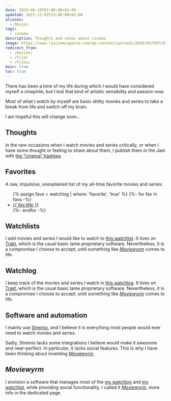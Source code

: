 ```yaml
---
date: 2020-06-10T02:00:00+02:00
updated: 2023-12-03T23:40:00+01:00
aliases:
  - Movies
tags:
  - cinema
description: Thoughts and notes about cinema
image: https://www.lascimmiapensa.com/wp-content/uploads/2020/03/597c9296ed82967974a455aef591ecfc.jpg
redirect_from:
  - /movies/
  - /film/
  - /films/
main: true
toc: true
---
```

There has been a time of my life during which I would have considered myself a cinephile, but I lost that kind of artistic sensibility and passion now.

Most of what I watch by myself are basic shitty movies and series to take a break from life and switch off my brain.

I am hopeful this will change soon…

## Thoughts

In the rare occasions when I watch movies and series critically, or when I have some thought or feeling to share about them, I publish them in the Jam with [the <q>cinema</q> hashtag](/tag/cinema).

## Favorites

A raw, impulsive, unexplained list of my all-time favorite movies and series:

<ul class='two'>
	{% assign favs = watchlog | where: 'favorite', 'true' %}
	{%- for fav in favs -%}
		<li>
			<cite><a href='{%- if fav.tommi == '' -%}https://en.wikipedia.org/wiki/{{ fav.title | url_encode }}{%- else -%}{{ fav.tommi }}{%- endif -%}' title='“{{ fav.title }}”'>{{ fav.title }}</a></cite>
		</li>
	{%- endfor -%}
</ul>

## Watchlists

I add movies and series I would like to watch to [this watchlist](/watchlist/). It lives on [Trakt](https://trakt.com), which is the usual basic lame proprietary software. Nevertheless, it is a compromise I choose to accept, until something like <cite>[Moviewyrm](#moviewyrm)</cite> comes to life.

## Watchlog

I keep track of the movies and series I watch in [this watchlog](/watchlog/). It lives on [Trakt](https://trakt.com), which is the usual basic lame proprietary software. Nevertheless, it is a compromise I choose to accept, until something like <cite>[Moviewyrm](#moviewyrm)</cite> comes to life.

## Software and automation

I mainly use [Stremio](https://strem.io 'Stremio'), and I believe it is everything most people would ever need to watch movies and series.

Sadly, Stremio lacks some integrations I believe would make it awesome and near-perfect. In particular, it lacks social features. This is why I have been thinking about inventing [Moviewyrm](#moviewyrm).

## <cite>Moviewyrm</cite>

I envision a software that manages most of the [my watchlog](/watchlog/) and [my watchlist](/watchlist/), while providing social functionality. I called it <cite>[Moviewyrm](Moviewyrm.md)</cite>, more info in the dedicated page.

